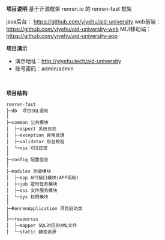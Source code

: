 **项目说明** 
基于开源框架 renren.io 的 renren-fast 框架


java后台： https://github.com/yiyehu/aid-university
web前端： https://github.com/yiyehu/aid-university-web
MUI移动端：https://github.com/yiyehu/aid-university-app
<br> 

**项目演示**
- 演示地址：http://yiyehu.tech/aid-university
- 账号密码：admin/admin
<br> 


**项目结构** 
```
renren-fast
├─db  项目SQL语句
│
├─common 公共模块
│  ├─aspect 系统日志
│  ├─exception 异常处理
│  ├─validator 后台校验
│  └─xss XSS过滤
│ 
├─config 配置信息
│ 
├─modules 功能模块
│  ├─app API接口模块(APP调用)
│  ├─job 定时任务模块
│  ├─oss 文件服务模块
│  └─sys 权限模块
│ 
├─RenrenApplication 项目启动类
│  
├──resources 
│  ├─mapper SQL对应的XML文件
│  └─static 静态资源

```
<br> 

